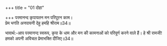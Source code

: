 +++
title = "01 दोहा"

+++
परमानन्द कृपायतन मन परिपूरन काम।  
प्रेम भगति अनपायनी देहु हमहि श्रीराम॥34॥  

भावार्थ:-आप परमानन्द स्वरूप, कृपा के धाम और मन की कामनाओं को परिपूर्ण करने वाले हैं। हे श्री रामजी! हमको अपनी अविचल प्रेमाभक्ति दीजिए॥34॥  



